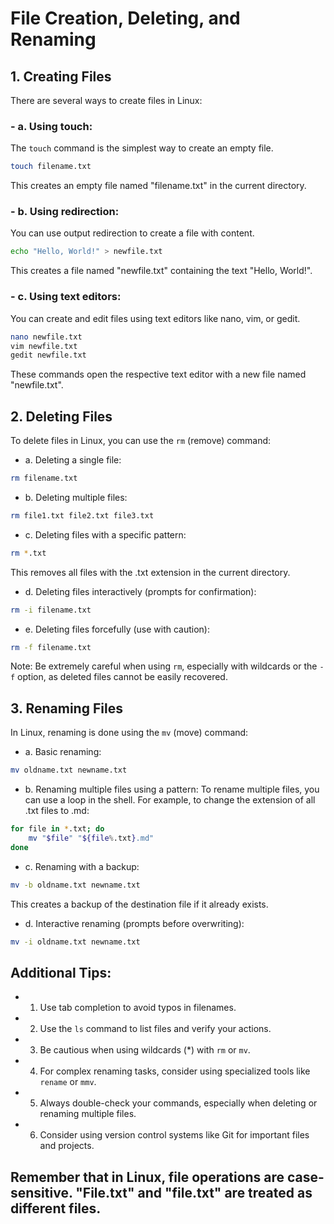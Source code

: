 # File Creation, Deleting, and Renaming

## 1. Creating Files

There are several ways to create files in Linux:

### - a. Using touch:
The `touch` command is the simplest way to create an empty file.

```bash
touch filename.txt
```

This creates an empty file named "filename.txt" in the current directory.

### - b. Using redirection:
You can use output redirection to create a file with content.

```bash
echo "Hello, World!" > newfile.txt
```

This creates a file named "newfile.txt" containing the text "Hello, World!".

### - c. Using text editors:
You can create and edit files using text editors like nano, vim, or gedit.

```bash
nano newfile.txt
vim newfile.txt
gedit newfile.txt
```

These commands open the respective text editor with a new file named "newfile.txt".

## 2. Deleting Files

To delete files in Linux, you can use the `rm` (remove) command:

- a. Deleting a single file:
```bash
rm filename.txt
```

- b. Deleting multiple files:
```bash
rm file1.txt file2.txt file3.txt
```

- c. Deleting files with a specific pattern:
```bash
rm *.txt
```
This removes all files with the .txt extension in the current directory.

- d. Deleting files interactively (prompts for confirmation):
```bash
rm -i filename.txt
```

- e. Deleting files forcefully (use with caution):
```bash
rm -f filename.txt
```

Note: Be extremely careful when using `rm`, especially with wildcards or the `-f` option, as deleted files cannot be easily recovered.

## 3. Renaming Files

In Linux, renaming is done using the `mv` (move) command:

- a. Basic renaming:
```bash
mv oldname.txt newname.txt
```

- b. Renaming multiple files using a pattern:
To rename multiple files, you can use a loop in the shell. For example, to change the extension of all .txt files to .md:

```bash
for file in *.txt; do
    mv "$file" "${file%.txt}.md"
done
```

- c. Renaming with a backup:
```bash
mv -b oldname.txt newname.txt
```
This creates a backup of the destination file if it already exists.

- d. Interactive renaming (prompts before overwriting):
```bash
mv -i oldname.txt newname.txt
```

## Additional Tips:

- 1. Use tab completion to avoid typos in filenames.
- 2. Use the `ls` command to list files and verify your actions.
- 3. Be cautious when using wildcards (*) with `rm` or `mv`.
- 4. For complex renaming tasks, consider using specialized tools like `rename` or `mmv`.
- 5. Always double-check your commands, especially when deleting or renaming multiple files.
- 6. Consider using version control systems like Git for important files and projects.

## Remember that in Linux, file operations are case-sensitive. "File.txt" and "file.txt" are treated as different files.
